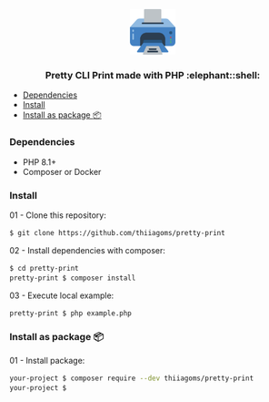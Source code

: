 <p align="center">
  <a href="https://github.com/thiiagoms/pretty-print">
    <img src="assets/printer.png" alt="Logo" width="80" height="80">
  </a>
     <h3 align="center">Pretty CLI Print made with PHP :elephant::shell:</h3>
</p>

- [Dependencies](#dependencies)
- [Install](#install)
- [Install as package :package:](#install-as-package-package)
  

### Dependencies
* PHP 8.1+
* Composer or Docker

### Install

01 - Clone this repository:
```bash
$ git clone https://github.com/thiiagoms/pretty-print
```

02 - Install dependencies with composer:
```bash
$ cd pretty-print
pretty-print $ composer install
```

03 - Execute local example:
```bash
pretty-print $ php example.php
```

### Install as package :package:

01 - Install package:
```bash
your-project $ composer require --dev thiiagoms/pretty-print
your-project $ 
```